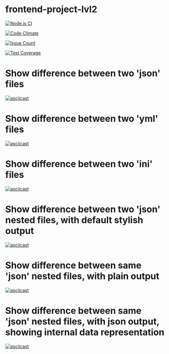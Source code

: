 # frontend-project-lvl2

[![Node.js CI](https://github.com/yavictor/frontend-project-lvl2/workflows/Node.js%20CI/badge.svg)](https://github.com/yavictor/frontend-project-lvl2/actions)

[![Code Climate](https://codeclimate.com/github/yavictor/frontend-project-lvl2/badges/gpa.svg)](https://codeclimate.com/github/yavictor/frontend-project-lvl2/maintainability)

[![Issue Count](https://codeclimate.com/github/yavictor/frontend-project-lvl2/badges/issue_count.svg)](https://codeclimate.com/github/yavictor/frontend-project-lvl2)

[![Test Coverage](https://api.codeclimate.com/v1/badges/a42983ea9e9db2238a78/test_coverage)](https://codeclimate.com/github/yavictor/frontend-project-lvl2/test_coverage)


# Show difference between two 'json' files

[![asciicast](https://asciinema.org/a/PXv7IKbiH2lLtxgApKYNu6uZ9.svg)](https://asciinema.org/a/PXv7IKbiH2lLtxgApKYNu6uZ9)

# Show difference between two 'yml' files

[![asciicast](https://asciinema.org/a/zmZPN5zknY4W8qgg7nc68cOGG.svg)](https://asciinema.org/a/zmZPN5zknY4W8qgg7nc68cOGG)

# Show difference between two 'ini' files

[![asciicast](https://asciinema.org/a/8tynktIS4MeP3ZXgO0t3F04va.svg)](https://asciinema.org/a/8tynktIS4MeP3ZXgO0t3F04va)

# Show difference between two 'json' nested files, with default stylish output

[![asciicast](https://asciinema.org/a/cLQJFsVVzYurnm98bsWPQgpyY.svg)](https://asciinema.org/a/cLQJFsVVzYurnm98bsWPQgpyY)

# Show difference between same 'json' nested files, with plain output

[![asciicast](https://asciinema.org/a/b1ro1wnXQhOQw8hCiqAo237UX.svg)](https://asciinema.org/a/b1ro1wnXQhOQw8hCiqAo237UX)

# Show difference between same 'json' nested files, with json output, showing internal data representation

[![asciicast](https://asciinema.org/a/FAEWs2srH7F3qPhc2tazTUrk2.svg)](https://asciinema.org/a/FAEWs2srH7F3qPhc2tazTUrk2)